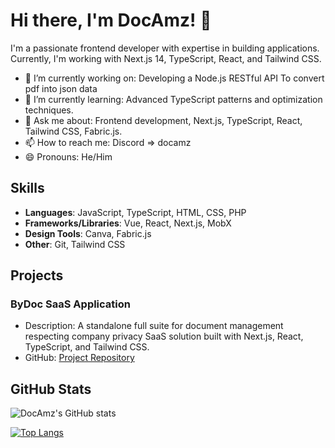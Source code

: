 # Hi there, I'm DocAmz! 👋

I'm a passionate frontend developer with expertise in building applications. Currently, I'm working with Next.js 14, TypeScript, React, and Tailwind CSS.

- 🔭 I’m currently working on: Developing a Node.js RESTful API To convert pdf into json data
- 🌱 I’m currently learning: Advanced TypeScript patterns and optimization techniques.
- 💬 Ask me about: Frontend development, Next.js, TypeScript, React, Tailwind CSS, Fabric.js.
- 📫 How to reach me: Discord => docamz
- 😄 Pronouns: He/Him

## Skills

- **Languages**: JavaScript, TypeScript, HTML, CSS, PHP
- **Frameworks/Libraries**: Vue, React, Next.js, MobX
- **Design Tools**: Canva, Fabric.js
- **Other**: Git, Tailwind CSS

## Projects

### ByDoc SaaS Application

- Description: A standalone full suite for document management respecting company privacy SaaS solution built with Next.js, React, TypeScript, and Tailwind CSS.
- GitHub: [Project Repository](https://github.com/DocAmz/By-Doc-Suite)

## GitHub Stats

![DocAmz's GitHub stats](https://github-readme-stats.vercel.app/api?username=DocAmz&show_icons=true&theme=dark)

[![Top Langs](https://github-readme-stats.vercel.app/api/top-langs/?username=DocAmz&layout=compact&theme=dark)](https://github.com/DocAmz)

